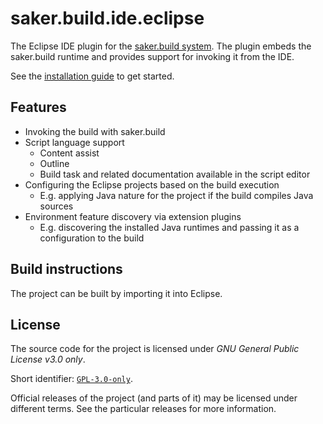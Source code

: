 # saker.build.ide.eclipse

The Eclipse IDE plugin for the [saker.build system](https://saker.build). The plugin embeds the saker.build runtime and provides support for invoking it from the IDE.

See the [installation guide](https://saker.build/saker.build/doc/eclipseplugin.html) to get started.

## Features

* Invoking the build with saker.build
* Script language support
	* Content assist
	* Outline
	* Build task and related documentation available in the script editor
* Configuring the Eclipse projects based on the build execution
	* E.g. applying Java nature for the project if the build compiles Java sources
* Environment feature discovery via extension plugins
	* E.g. discovering the installed Java runtimes and passing it as a configuration to the build

## Build instructions

The project can be built by importing it into Eclipse.

## License

The source code for the project is licensed under *GNU General Public License v3.0 only*.

Short identifier: [`GPL-3.0-only`](https://spdx.org/licenses/GPL-3.0-only.html).

Official releases of the project (and parts of it) may be licensed under different terms. See the particular releases for more information.
